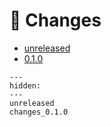 # 📝 Changes

* [unreleased](unreleased.md)
* [0.1.0](changes_0.1.0.md)

```{toctree}
---
hidden:
---
unreleased
changes_0.1.0
```

